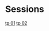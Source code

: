 Sessions
========
[tp 01](https://classroom.github.com/group-assignment-invitations/c022ff917e7cabc5bd12d1f8231a34b0)
[tp 02](https://classroom.github.com/group-assignment-invitations/1440894e0fab683f06420a43924d6d5c)

